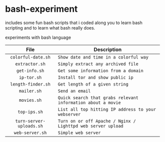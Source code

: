 # bash-experiment

includes some fun bash scripts that i coded along you to learn bash scripting and to learn what bash really does.

experiments with bash language

| File  | Description  |
|:-:|---|
| `colorful-date.sh`  | `Show date and time in a colorful way`  |
| `extractor.sh`  | `Simply extract any archived file`  |
| `get-info.sh`  | `Get some information from a domain`  |
| `ip-tor.sh`  | `Install tor and show public ip`  |
| `length-finder.sh`  | `Get length of a given string`  |
| `mailer.sh`  | `Send an email`  |
| `movies.sh`  | `Quick search that grabs relevant information about a movie`  |
| `top-ips.sh`  | `List all top hitting IP address to your webserver`  |
| `turn-server-uploads.sh`  | `Turn on or off Apache / Nginx / Lighttpd web server upload`  |
| `web-server.sh`  | `Simple web server`  |

